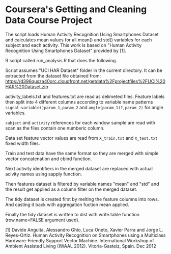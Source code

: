 Coursera's Getting and Cleaning Data Course Project
=================

The script loads Human Activity Recognition Using Smartphones Dataset and calculates mean values for all mean() and std() variables for each subject and each activity.
This work is based on "Human Activity Recognition Using Smartphones Dataset" provided by [1].


R script called run_analysis.R that does the following.

Script assumes "UCI HAR Dataset" folder in the current directory.
It can be extracted from the dataset file obtained from: https://d396qusza40orc.cloudfront.net/getdata%2Fprojectfiles%2FUCI%20HAR%20Dataset.zip

activity_labels.txt and features.txt are read as delimeted files. Feature labels then split into 4 different columns according to variable name patterns ```signal-variable()param_1,param_2``` and ```angle(param_1)?,param_2)``` for angle variables.

```subject``` and ```activity``` references for each window sample are read with scan as the files contain one numberic column.

Data set feature vector values are read from ```X_train.txt``` and ```X_test.txt``` fixed width files.

Train and test data have the same format so they are merged with simple vector concatenation and cbind function.

Next activity identifiers in the merged dataset are replaced with actual acivity names using sapply function.

Then features dataset is filtered by variable names "mean" and "std" and the result get applied as a column filter on the merged dataset.

The tidy dataset is created first by melting the feature columns into rows. And casting it back with aggregation fuction mean applied.

Finally the tidy dataset is written to dist with write.table function (row.name=FALSE argument used).



[1] Davide Anguita, Alessandro Ghio, Luca Oneto, Xavier Parra and Jorge L. Reyes-Ortiz. Human Activity Recognition on Smartphones using a Multiclass Hardware-Friendly Support Vector Machine. International Workshop of Ambient Assisted Living (IWAAL 2012). Vitoria-Gasteiz, Spain. Dec 2012



